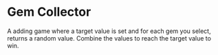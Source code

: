 # Gem Collector
A adding game where a target value is set and for each gem you select, returns a random value. Combine the values to reach the target value to win.

